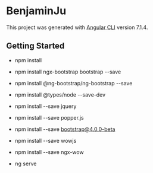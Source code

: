 # BenjaminJu

This project was generated with [Angular CLI](https://github.com/angular/angular-cli) version 7.1.4.

## Getting Started

- npm install 
- npm install ngx-bootstrap bootstrap --save
- npm install @ng-bootstrap/ng-bootstrap --save
- npm install @types/node --save-dev
- npm install --save jquery
- npm install --save popper.js
- npm install --save bootstrap@4.0.0-beta

- npm install --save wowjs
- npm install --save ngx-wow
- ng serve


